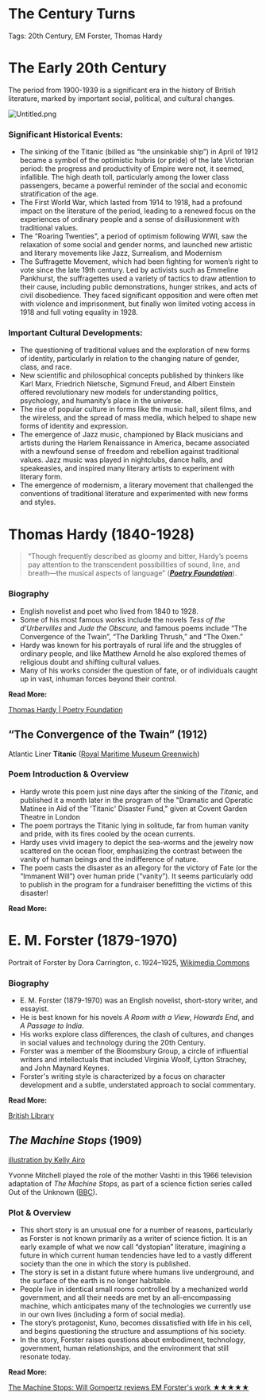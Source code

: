 # The Century Turns

Tags: 20th Century, EM Forster, Thomas Hardy

# The Early 20th Century



The period from 1900-1939 is a significant era in the history of British literature, marked by important social, political, and cultural changes.

![Untitled.png](Courses/English%202323/Lectures/The%20Century%20Turns.assets/Untitled.png)

### Significant Historical Events:

- The sinking of the Titanic (billed as “the unsinkable ship”) in April of 1912 became a symbol of the optimistic hubris (or pride) of the late Victorian period: the progress and productivity of Empire were not, it seemed, infallible. The high death toll, particularly among the lower class passengers, became a powerful reminder of the social and economic stratification of the age.
- The First World War, which lasted from 1914 to 1918, had a profound impact on the literature of the period, leading to a renewed focus on the experiences of ordinary people and a sense of disillusionment with traditional values.
- The “Roaring Twenties”, a period of optimism following WWI, saw the relaxation of some social and gender norms, and launched new artistic and literary movements like Jazz, Surrealism, and Modernism
- The Suffragette Movement, which had been fighting for women’s right to vote since the late 19th century. Led by activists such as Emmeline Pankhurst, the suffragettes used a variety of tactics to draw attention to their cause, including public demonstrations, hunger strikes, and acts of civil disobedience. They faced significant opposition and were often met with violence and imprisonment, but finally won limited voting access in 1918 and full voting equality in 1928.

### Important Cultural Developments:

- The questioning of traditional values and the exploration of new forms of identity, particularly in relation to the changing nature of gender, class, and race.
- New scientific and philosophical concepts published by thinkers like Karl Marx, Friedrich Nietsche, Sigmund Freud, and Albert Einstein offered revolutionary new models for understanding politics, psychology, and humanity’s place in the universe.
- The rise of popular culture in forms like the music hall, silent films, and the wireless, and the spread of mass media, which helped to shape new forms of identity and expression.
- The emergence of Jazz music, championed by Black musicians and artists during the Harlem Renaissance in America, became associated with a newfound sense of freedom and rebellion against traditional values. Jazz music was played in nightclubs, dance halls, and speakeasies, and inspired many literary artists to experiment with literary form.
- The emergence of modernism, a literary movement that challenged the conventions of traditional literature and experimented with new forms and styles.

# Thomas Hardy (1840-1928)

> “Though frequently described as gloomy and bitter, Hardy’s poems pay attention to the transcendent possibilities of sound, line, and breath—the musical aspects of language” ([***Poetry Foundation***](https://www.poetryfoundation.org/poets/thomas-hardy)).

### Biography

- English novelist and poet who lived from 1840 to 1928.
- Some of his most famous works include the novels *Tess of the d'Urbervilles* and *Jude the Obscure,* and famous poems include “The Convergence of the Twain”, “The Darkling Thrush,” and “The Oxen.”
- Hardy was known for his portrayals of rural life and the struggles of ordinary people, and like Matthew Arnold he also explored themes of religious doubt and shifting cultural values.
- Many of his works consider the question of fate, or of individuals caught up in vast, inhuman forces beyond their control.

**Read More:**

[Thomas Hardy | Poetry Foundation](https://www.poetryfoundation.org/poets/thomas-hardy)

## “The Convergence of the Twain” (1912)

Atlantic Liner **Titanic** ([Royal Maritime Museum Greenwich](https://www.rmg.co.uk/stories/topics/rms-titanic-facts))

### Poem Introduction & Overview

- Hardy wrote this poem just nine days after the sinking of the *Titanic,* and published it a month later in the program of the "Dramatic and Operatic Matinee in Aid of the 'Titanic' Disaster Fund," given at Covent Garden Theatre in London
- The poem portrays the Titanic lying in solitude, far from human vanity and pride, with its fires cooled by the ocean currents.
- Hardy uses vivid imagery to depict the sea-worms and the jewelry now scattered on the ocean floor, emphasizing the contrast between the vanity of human beings and the indifference of nature.
- The poem casts the disaster as an allegory for the victory of Fate (or the “Immanent Will”) over human pride (”vanity”). It seems particularly odd to publish in the program for a fundraiser benefitting the victims of this disaster!

**Read More:**

# E. M. Forster (1879-1970)

Portrait of Forster by Dora Carrington, c. 1924–1925, [Wikimedia Commons](https://en.wikipedia.org/wiki/E._M._Forster)

### Biography

- E. M. Forster (1879-1970) was an English novelist, short-story writer, and essayist.
- He is best known for his novels *A Room with a View*, *Howards End*, and *A Passage to India*.
- His works explore class differences, the clash of cultures, and changes in social values and technology during the 20th Century.
- Forster was a member of the Bloomsbury Group, a circle of influential writers and intellectuals that included Virginia Woolf, Lytton Strachey, and John Maynard Keynes.
- Forster's writing style is characterized by a focus on character development and a subtle, understated approach to social commentary.

**Read More:**

[British Library](https://www.bl.uk/people/e-m-forster)

## ***The Machine Stops*** (1909)

[illustration by Kelly Airo](https://www.kellyairo.com/)

Yvonne Mitchell played the role of the mother Vashti in this 1966 television adaptation of *The Machine Stops*, as part of a science fiction series called Out of the Unknown ([BBC](https://www.bbc.com/news/entertainment-arts-52821993)).

### Plot & Overview

- This short story is an unusual one for a number of reasons, particularly as Forster is not known primarily as a writer of science fiction. It is an early example of what we now call “dystopian” literature, imagining a future in which current human tendencies have led to a vastly different society than the one in which the story is published.
- The story is set in a distant future where humans live underground, and the surface of the earth is no longer habitable.
- People live in identical small rooms controlled by a mechanized world government, and all their needs are met by an all-encompassing machine, which anticipates many of the technologies we currently use in our own lives (including a form of social media).
- The story’s protagonist, Kuno, becomes dissatisfied with life in his cell, and begins questioning the structure and assumptions of his society.
- In the story, Forster raises questions about embodiment, technology, government, human relationships, and the environment that still resonate today.

**Read More:**

[The Machine Stops: Will Gompertz reviews EM Forster's work ★★★★★](https://www.bbc.com/news/entertainment-arts-52821993)

